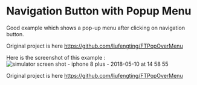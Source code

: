 # Navigation Button with Popup Menu
Good example which shows a pop-up menu after clicking on navigation button. 

Original project is here https://github.com/liufengting/FTPopOverMenu

Here is the screenshot of this example :
![simulator screen shot - iphone 8 plus - 2018-05-10 at 14 58 55](https://user-images.githubusercontent.com/39058892/39863098-4f8b8ee0-5463-11e8-91bb-3ce87d0eed82.png)


 Original project is here https://github.com/liufengting/FTPopOverMenu
